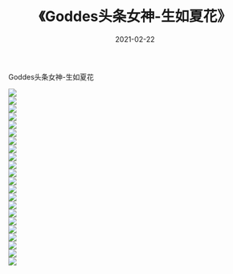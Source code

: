 ﻿---
layout: post
title:  《Goddes头条女神-生如夏花》
date:   2021-02-22
img: http://img.660000.xyz/Sharelink/网络美图/2021/Goddes头条女神-生如夏花/000.jpg
categories: [美女, 清纯, 唯美]
---

Goddes头条女神-生如夏花

  ![](http://img.660000.xyz/Sharelink/网络美图/2021/Goddes头条女神-生如夏花/001.jpg) <br> ![](http://img.660000.xyz/Sharelink/网络美图/2021/Goddes头条女神-生如夏花/002.jpg) <br> ![](http://img.660000.xyz/Sharelink/网络美图/2021/Goddes头条女神-生如夏花/003.jpg) <br> ![](http://img.660000.xyz/Sharelink/网络美图/2021/Goddes头条女神-生如夏花/004.jpg) <br> ![](http://img.660000.xyz/Sharelink/网络美图/2021/Goddes头条女神-生如夏花/005.jpg) <br> ![](http://img.660000.xyz/Sharelink/网络美图/2021/Goddes头条女神-生如夏花/006.jpg) <br> ![](http://img.660000.xyz/Sharelink/网络美图/2021/Goddes头条女神-生如夏花/007.jpg) <br> ![](http://img.660000.xyz/Sharelink/网络美图/2021/Goddes头条女神-生如夏花/008.jpg) <br> ![](http://img.660000.xyz/Sharelink/网络美图/2021/Goddes头条女神-生如夏花/009.jpg) <br> ![](http://img.660000.xyz/Sharelink/网络美图/2021/Goddes头条女神-生如夏花/010.jpg) <br> ![](http://img.660000.xyz/Sharelink/网络美图/2021/Goddes头条女神-生如夏花/011.jpg) <br> ![](http://img.660000.xyz/Sharelink/网络美图/2021/Goddes头条女神-生如夏花/012.jpg) <br> ![](http://img.660000.xyz/Sharelink/网络美图/2021/Goddes头条女神-生如夏花/013.jpg) <br> ![](http://img.660000.xyz/Sharelink/网络美图/2021/Goddes头条女神-生如夏花/014.jpg) <br> ![](http://img.660000.xyz/Sharelink/网络美图/2021/Goddes头条女神-生如夏花/015.jpg) <br> ![](http://img.660000.xyz/Sharelink/网络美图/2021/Goddes头条女神-生如夏花/016.jpg) <br> ![](http://img.660000.xyz/Sharelink/网络美图/2021/Goddes头条女神-生如夏花/017.jpg) <br> ![](http://img.660000.xyz/Sharelink/网络美图/2021/Goddes头条女神-生如夏花/018.jpg) <br> ![](http://img.660000.xyz/Sharelink/网络美图/2021/Goddes头条女神-生如夏花/019.jpg) <br> ![](http://img.660000.xyz/Sharelink/网络美图/2021/Goddes头条女神-生如夏花/020.jpg) <br> ![](http://img.660000.xyz/Sharelink/网络美图/2021/Goddes头条女神-生如夏花/021.jpg) <br> ![](http://img.660000.xyz/Sharelink/网络美图/2021/Goddes头条女神-生如夏花/022.jpg) <br>